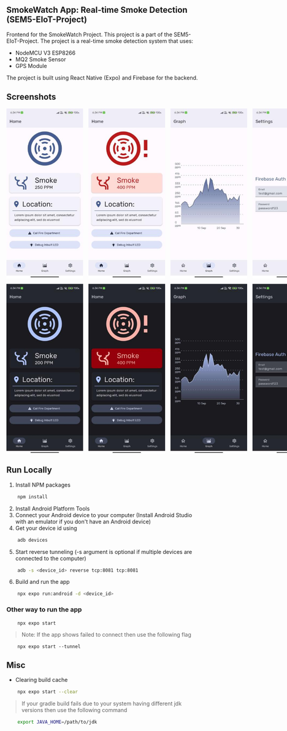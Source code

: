 <h2>
	SmokeWatch App: Real-time Smoke Detection (SEM5-EIoT-Project)
</h2>

Frontend for the SmokeWatch Project. This project is a part of the SEM5-EIoT-Project. The project is a real-time smoke detection system that uses:
- NodeMCU V3 ESP8266
- MQ2 Smoke Sensor
- GPS Module
  
The project is built using React Native (Expo) and Firebase for the backend.

## Screenshots
<div style="display:flex; gap:1em;">
	<img src="./assets/250_ss_app.jpg" alt="light 200 ss" style="width:200px;"/>
	<img src="./assets/300_ss_app.jpg" alt="light 300 ss" style="width:200px;"/>
	<img src="./assets/graph_ss_app.jpg" alt="light graph ss" style="width:200px;"/>
	<img src="./assets/settings_ss_app.jpg" alt="settings ss" style="width:200px;"/>
</div>

<div style="display:flex; gap:1em; margin-top:1em;">
	<img src="./assets/dark_250_ss_app.jpg" alt="dark 200 ss" style="width:200px;"/>
	<img src="./assets/dark_300_ss_app.jpg" alt="dark 300 ss" style="width:200px;"/>
	<img src="./assets/dark_graph_ss_app.jpg" alt="dark graph ss" style="width:200px;"/>
	<img src="./assets/dark_settings_ss_app.jpg" alt="dark settings ss" style="width:200px;"/>
</div>
    
## Run Locally
1. Install NPM packages
```bash
	npm install
```
2. Install Android Platform Tools 
3. Connect your Android device to your computer (Install Android Studio with an emulator if you don't have an Android device) 
4. Get your device id using
```bash
	adb devices
```
5. Start reverse tunneling (-s argument is optional if multiple devices are connected to the computer)
```bash
	adb -s <device_id> reverse tcp:8081 tcp:8081
```
6. Build and run the app
```bash
	npx expo run:android -d <device_id>
```

### Other way to run the app
```
	npx expo start
```
> Note: If the app shows failed to connect then use the following flag
```
	npx expo start --tunnel
```

## Misc
- Clearing build cache
```bash
	npx expo start --clear
```

> If your gradle build fails due to your system having different jdk versions then use the following command
```bash
	export JAVA_HOME=/path/to/jdk
```

